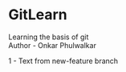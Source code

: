 # GitLearn
Learning the basis of git
<br>
Author - Onkar Phulwalkar


1 - Text from new-feature branch

